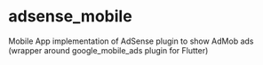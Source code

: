 # adsense_mobile

Mobile App implementation of AdSense plugin to show AdMob ads (wrapper around google_mobile_ads plugin for Flutter)